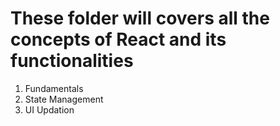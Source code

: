 # These folder will covers all the concepts of React and its functionalities

1. Fundamentals
2. State Management
3. UI Updation
